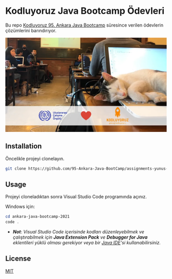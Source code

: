 # Kodluyoruz Java Bootcamp Ödevleri

Bu repo [Kodluyoruz 95. Ankara Java Bootcamp](https://www.kodluyoruz.org/bootcamp/ankara-java-bootcamp) süresince verilen ödevlerin çözümlerini barındırıyor.

![github](figures/ankara-java-bootcamp.png)

## Installation

Öncelikle projeyi clonelayın.

```bash
git clone https://github.com/95-Ankara-Java-BootCamp/assignments-yunus-yildirim.git
```

## Usage

Projeyi cloneladıktan sonra Visual Studio Code programında açınız.  

Windows için:
```powershell
cd ankara-java-bootcamp-2021
code .
```
- ***Not***:
*Visual Studio Code içerisinde kodları düzenleyebilmek ve çalıştırabilmek için **Java Extension Pack** ve **Debugger for Java** eklentileri yüklü olması gerekiyor veya bir [Java IDE](https://www.educative.io/blog/best-java-ides-2021)'si kullanabilirsiniz.*


## License
[MIT](https://choosealicense.com/licenses/mit/)
